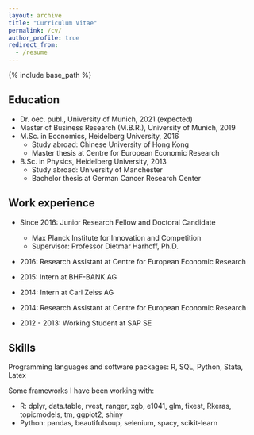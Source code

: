 ```yaml
---
layout: archive
title: "Curriculum Vitae"
permalink: /cv/
author_profile: true
redirect_from:
  - /resume
---
```


{% include base_path %}

## Education

* Dr. oec. publ., University of Munich, 2021 (expected)
* Master of Business Research (M.B.R.), University of Munich, 2019
* M.Sc. in Economics, Heidelberg University, 2016
  * Study abroad: Chinese University of Hong Kong
  * Master thesis at Centre for European Economic Research
* B.Sc. in Physics, Heidelberg University, 2013
  * Study abroad: University of Manchester
  * Bachelor thesis at German Cancer Research Center

## Work experience

* Since 2016: Junior Research Fellow and Doctoral Candidate
  * Max Planck Institute for Innovation and Competition
  * Supervisor: Professor Dietmar Harhoff, Ph.D.

* 2016: Research Assistant at Centre for European Economic Research
* 2015: Intern at BHF-BANK AG
* 2014: Intern at Carl Zeiss AG
* 2014: Research Assistant at Centre for European Economic Research
* 2012 - 2013: Working Student at SAP SE


## Skills

Programming languages and software packages: R, SQL, Python, Stata, Latex

Some frameworks I have been working with:
* R: dplyr, data.table, rvest, ranger, xgb, e1041, glm, fixest, Rkeras, topicmodels, tm, ggplot2, shiny
* Python: pandas, beautifulsoup, selenium, spacy, scikit-learn